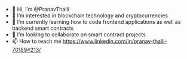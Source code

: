 - 👋 Hi, I’m @PranavThalli
- 👀 I’m interested in blockchain technology and cryptocurrencies 
- 🌱 I’m currently learning how to code frontend applications as well as backend smart contracts
- 💞️ I’m looking to collaborate on smart contract projects
- 📫 How to reach me https://www.linkedin.com/in/pranav-thalli-701894213/

<!---
PranavThalli/PranavThalli is a ✨ special ✨ repository because its `README.md` (this file) appears on your GitHub profile.
You can click the Preview link to take a look at your changes.
--->
